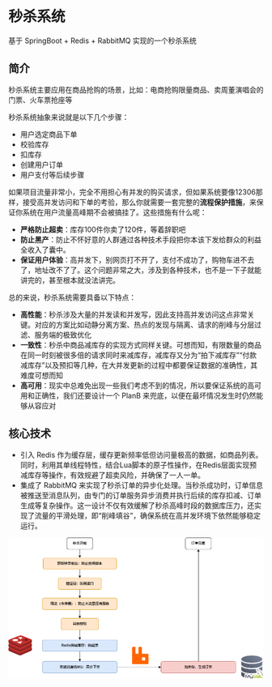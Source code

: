 # 秒杀系统

基于 SpringBoot + Redis + RabbitMQ 实现的一个秒杀系统

## 简介

秒杀系统主要应用在商品抢购的场景，比如：电商抢购限量商品、卖周董演唱会的门票、火车票抢座等

秒杀系统抽象来说就是以下几个步骤：

- 用户选定商品下单
- 校验库存
- 扣库存
- 创建用户订单
- 用户支付等后续步骤

如果项目流量非常小，完全不用担心有并发的购买请求，但如果系统要像12306那样，接受高并发访问和下单的考验，那么你就需要一套完整的**流程保护措施**，来保证你系统在用户流量高峰期不会被搞挂了。这些措施有什么呢：

- **严格防止超卖**：库存100件你卖了120件，等着辞职吧
- **防止黑产**：防止不怀好意的人群通过各种技术手段把你本该下发给群众的利益全收入了囊中。
- **保证用户体验**：高并发下，别网页打不开了，支付不成功了，购物车进不去了，地址改不了了。这个问题非常之大，涉及到各种技术，也不是一下子就能讲完的，甚至根本就没法讲完。

总的来说，秒杀系统需要具备以下特点：

- **高性能**：秒杀涉及大量的并发读和并发写，因此支持高并发访问这点非常关键。对应的方案比如动静分离方案、热点的发现与隔离、请求的削峰与分层过滤、服务端的极致优化
- **一致性**：秒杀中商品减库存的实现方式同样关键。可想而知，有限数量的商品在同一时刻被很多倍的请求同时来减库存，减库存又分为“拍下减库存”“付款减库存”以及预扣等几种，在大并发更新的过程中都要保证数据的准确性，其难度可想而知
- **高可用**：现实中总难免出现一些我们考虑不到的情况，所以要保证系统的高可用和正确性，我们还要设计一个 PlanB 来兜底，以便在最坏情况发生时仍然能够从容应对

## 核心技术

- 引入 Redis 作为缓存层，缓存更新频率低但访问量极高的数据，如商品列表。同时，利用其单线程特性，结合Lua脚本的原子性操作，在Redis层面实现预减库存等操作，有效规避了超卖风险，并确保了一人一单。
- 集成了 RabbitMQ 来实现了秒杀订单的异步化处理。当秒杀成功时，订单信息被推送至消息队列，由专门的订单服务异步消费并执行后续的库存扣减、订单生成等复杂操作。这一设计不仅有效缓解了秒杀高峰时段的数据库压力，还实现了流量的平滑处理，即“削峰填谷”，确保系统在高并发环境下依然能够稳定运行。


<img src=".\README.assets\秒杀流程.drawio.png" alt="秒杀流程" />

